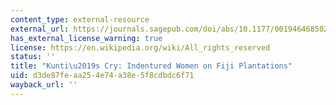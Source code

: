 ```yaml
---
content_type: external-resource
external_url: https://journals.sagepub.com/doi/abs/10.1177/001946468502200103?journalCode=iera
has_external_license_warning: true
license: https://en.wikipedia.org/wiki/All_rights_reserved
status: ''
title: "Kunti\u2019s Cry: Indentured Women on Fiji Plantations"
uid: d3de87fe-aa25-4e74-a38e-5f8cdbdc6f71
wayback_url: ''
---
```


